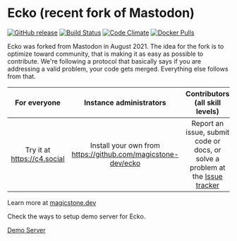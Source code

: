 # Ecko (recent fork of Mastodon)

[![GitHub release](https://magicstone.dev/assets/no-releases-for-c4.svg)][releases]
[![Build Status](https://img.shields.io/circleci/project/github/magicstone-dev/ecko.svg)][circleci]
[![Code Climate](https://img.shields.io/codeclimate/maintainability/magicstone-dev/ecko.svg)][code_climate]
[![Docker Pulls](https://img.shields.io/docker/pulls/dsterry/ecko.svg)][docker]

[releases]: https://github.com/magicstone-dev/ecko/releases
[circleci]: https://circleci.com/gh/magicstone-dev/ecko
[code_climate]: https://codeclimate.com/github/magicstone-dev/ecko
[docker]: https://hub.docker.com/r/dsterry/ecko

Ecko was forked from Mastodon in August 2021. The idea for the fork is to optimize toward community, that is making it as easy as possible to contribute. We're following a protocol that basically says if you are addressing a valid problem, your code gets merged. Everything else follows from that.

|For everyone|Instance administrators|Contributors (all skill levels)|
|:----:|:----:|:----:|
|  Try it at https://c4.social | Install your own from https://github.com/magicstone-dev/ecko | Report an issue, submit code or docs, or solve a problem at the  [Issue tracker](https://github.com/magicstone-dev/ecko/issues) |

Learn more at [magicstone.dev](https://magicstone.dev)

Check the ways to setup demo server for Ecko.

[Demo Server](DEMO_SERVER_SETUP.md)
